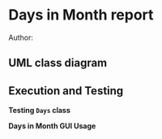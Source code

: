# Days in Month report
Author: 

## UML class diagram



## Execution and Testing

**Testing `Days` class**

**Days in Month GUI Usage**
